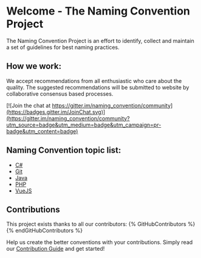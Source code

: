 # Welcome - The Naming Convention Project

The Naming Convention Project is an effort to identify, collect and maintain a set of guidelines for best naming practices.

## How we work:
We accept recommendations from all enthusiastic who care about the quality. The suggested recommendations will be submitted to website by collaborative consensus based processes.

[![Join the chat at https://gitter.im/naming_convention/community](https://badges.gitter.im/JoinChat.svg)](https://gitter.im/naming_convention/community?utm_source=badge&utm_medium=badge&utm_campaign=pr-badge&utm_content=badge)

## Naming Convention topic list:
* [C#](../c#/)
* [Git](../git/)
* [Java](../java/)
* [PHP](../php/)
* [VueJS](../vuejs/)

## Contributions
This project exists thanks to all our contributors:
{% GitHubContributors %}
{% endGitHubContributors %}

Help us create the better conventions with your contributions. Simply read our [Contribution Guide](https://namingconvention.org/docs/CONTRIBUTING.html) and get started!
